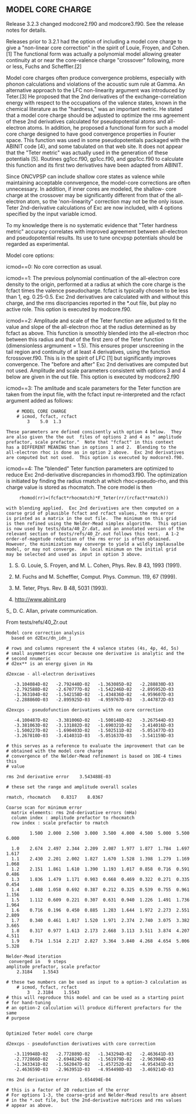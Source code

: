 
## MODEL CORE CHARGE

Release 3.2.3 changed modcore2.f90 and modcore3.f90.
See the release notes for details.

Releases prior to 3.2.1 had the option of including a model core charge
to give a "non-linear core correction" in the spirit of Louie, Froyen, and
Cohen.[1]  The functional form was actually a polynomial model allowing
greater continuity at or near the core-valence charge "crossover" following,
more or less, Fuchs and Scheffler.[2]

Model core charges often produce convergence problems, especially  with
phonon calculations and violations of the acoustic sum rule at Gamma.  An
alternative approach to the LFC non-linearity argument was introduced by
Teter.[3]  He proposed that the 2nd derivatives of the exchange-correlation
energy with respect to the occupations of the valence states, known in the
chemical literature as the "hardness," was an important metric.  He
stated that a model core charge should be adjusted to optimize the rms
agreement of these 2nd derivatives calculated for pseudopotential atoms
and all-electron atoms.  In addition, he proposed a functional form for
such a model core charge designed to have good convergence properties
in Fourier space.  This function was used in some pseudopotentials
packaged with the ABINIT code [4}, and some tabulated on that web site.
It  does not appear that the "Teter metric" was actually used in the
generation of these potentials [5].  Routines gg1cc.f90, gp1cc.f90, and
gpp1cc.f90 to calculate  this function and its first two derivatives have
been adapted from ABINIT.

Since ONCVPSP can include shallow core states as valence while
maintaining acceptable connvergence, the model-core corrections are
often unnecessary.  In addition, if inner cores are modeled, the shallow-
core charge at the crossover may be significantly different from that
of the all-electron atom, so the 'non-linearity" correction may not be
the only issue.  Teter 2nd-derivative calculations of Exc are now
included, with 4 options specified by the input variable icmod.

To my knowledge there is no systematic evidence that "Teter hardness
metric" accuracy correlates with improved agreement between all-electron
and pseudopotential results. Its use to tune oncvpsp potentials should be
regarded as experimental.

Model core options:

icmod==0:
    No core correction as usual.

icmod==1:
    The previous polynomial continuation of the all-electron core density
    to the origin, performed at a radius at which the core charge is
    the fcfact times the valence pseudocharge.  fcfact is typically chosen
    to be less than 1, eg. 0.25-0.5.  Exc 2nd derivatives are calculated
    with and without this charge, and the rms discripancies reported in the
    *.out file, but play no active role.  This option is executed by
    modcore.f90.

icmod==2:
    Amplitude and scale of the Teter function are adjusted to fit the
    value and slope of the all-electron rhoc at the radius determined
    as by fcfact as above.  This function is smoothly blended into the
    all-electron rhoc between this radius and that of the first zero
    of the Teter function (dimensionless argmument = 1.5).  This
    ensures proper unscreening in the tail region and continuity of
    at least 4 derivatives, using the function fcrossover.f90.  This is
    in the spirit of LFC [1] but significantly improves convergence.
    The "before and after" Exc 2nd derivatives are computed but not
    used.  Amplitude and scale parameters consistent with options 3 and 4
    below are given in the out file.  This option is executed by modcore2.f90

icmod==3:
    The amlitude and scale parameters for the Teter function are taken
    from the input file, with the fcfact input re-interpreted and the
    rcfact argument added as follows:

        # MODEL CORE CHARGE
        # icmod, fcfact, rcfact
            3    5.0  1.3

    These parameters are defined consisently with option 4 below.  They
    are also given the the out  files of options 2 and 4 as " amplitude
    prefactor, scale prefactor."  Note that "fcfact" in this context
    has a DIFFERENT MEANING than in options 1 and 2.  Blending to the
    all-electron rhoc is done as in option 2 above.  Exc 2nd derivatives
    are computed but not used.  This option is executed by modcore3.f90.

icmod==4:
    The "blended" Teter function parameters are optimized to reduce Exc
    2nd-derivative discrepancies in rhomod3.f90.  The optimization is
    initiated by finding the radius rmatch at which rhoc=pseudo-rho, and
    this charge value is stored as rhocmatch.  The core model is then

         rhomod(rr)=(fcfact*rhocmatch)*F_Teter(rr/(rcfact*rmatch))

    with blending applied.  Exc 2nd derivatives are then computed on a
    coarse grid of plausible fcfact and rcfact values, the rms error
    is printed as a matrix in the out file.  The minimum on this grid
    is then refined using the Nelder-Mead simplex algorithm.  This option
    is now used by tests/data/40_Zr.dat, and an annotated version of the
    relevant section of tests/refs/40_Zr.out follows this text.  A 1-2
    order-of-magntude reduction of the rms error is often obtained.
    However, the minimization may converge to yield a wildly implausalbe
    model, or may not converge.  An local minimum on the initial grid
    may be selected and used as input in option 3 above.

1) S. G. Louie, S. Froyen, and M. L. Cohen, Phys. Rev. B 43, 1993 (1991).

2) M. Fuchs and M. Scheffler, Comput. Phys. Commun. 119, 67 (1999).

3) M. Teter, Phys. Rev. B 48, 5031 (1993).

4) http://www.abinit.org

5_ D. C. Allan, private communication.


From tests/refs/40_Zr.out

```
Model core correction analysis
  based on d2Exc/dn_idn_j

# rows and columns represent the 4 valence states (4s, 4p, 4d, 5s)
# small asymmetries occur because one derivative is analytic and the
# second nnumeric
# d2ex** is an energy given in Ha

d2excae - all-electron derivatives

   -3.104084D-02   -2.792440D-02   -1.363085D-02   -2.288830D-03
   -2.792588D-02   -2.670777D-02   -1.542246D-02   -2.895952D-03
   -1.363104D-02   -1.542158D-02   -1.434836D-02   -4.959607D-03
   -2.288860D-03   -2.895925D-03   -4.959767D-03   -3.447872D-03

d2excps - pseudofunction derivatives with no core correction

   -4.100487D-02   -3.381006D-02   -1.500148D-02   -3.267544D-03
   -3.381063D-02   -3.131882D-02   -1.690321D-02   -3.414016D-03
   -1.500227D-02   -1.690403D-02   -1.502511D-02   -5.051477D-03
   -3.267810D-03   -3.414031D-03   -5.051637D-03   -3.541159D-03

# this serves as a reference to evaluate the improvement that can be
# obtained with the model core charge
# convergence of the Nelder-Mead refinement is based on 10E-4 times this
# value

rms 2nd derivative error    3.543488E-03

# these set the range and amplitude overall scales

rmatch, rhocmatch    0.8317    8.0367

Coarse scan for minimum error
  matrix elements: rms 2nd-derivative errors (mHa)
  column index : amplitude prefactor to rhocmatch
  row index : scale prefactor to rmatch

         1.500  2.000  2.500  3.000  3.500  4.000  4.500  5.000  5.500  6.000

  1.0    2.674  2.497  2.344  2.209  2.087  1.977  1.877  1.784  1.697  1.617
  1.1    2.430  2.201  2.002  1.827  1.670  1.528  1.398  1.279  1.169  1.068
  1.2    2.151  1.861  1.610  1.390  1.193  1.017  0.858  0.716  0.591  0.486
  1.3    1.836  1.479  1.171  0.903  0.668  0.469  0.322  0.271  0.335  0.454
  1.4    1.488  1.058  0.692  0.387  0.212  0.325  0.539  0.755  0.961  1.156
  1.5    1.112  0.609  0.221  0.307  0.631  0.940  1.226  1.491  1.736  1.964
  1.6    0.716  0.196  0.450  0.885  1.283  1.644  1.972  2.273  2.551  2.809
  1.7    0.340  0.461  1.017  1.520  1.971  2.374  2.740  3.075  3.382  3.665
  1.8    0.317  0.977  1.613  2.173  2.668  3.113  3.511  3.874  4.207  4.511
  1.9    0.714  1.514  2.217  2.827  3.364  3.840  4.268  4.654  5.006  5.328

Nelder-Mead iteration
 converged in   9 steps
amplitude prefactor, scale prefactor
    2.3184    1.5543

# these two numbers can be used as input to a option-3 calculation as
    # icmod, fcfact, rcfact
        3   2.3184    1.5543
# this will reproduce this model and can be used as a starting point
# for hand-tuning
# an option-2 calculation will produce different prefactors for the  same
# purpose


Optimized Teter model core charge

d2excps - pseudofunction derivatives with core correction

   -3.119948D-02   -2.772889D-02   -1.343294D-02   -2.463641D-03
   -2.772866D-02   -2.694824D-02   -1.561979D-02   -2.963984D-03
   -1.343341D-02   -1.562047D-02   -1.457252D-02   -4.954341D-03
   -2.463659D-03   -2.963951D-03   -4.954498D-03   -3.469214D-03

rms 2nd derivative error    1.654494E-04

# this is a factor of 20 reduction of the error
# For options 1-3, the coarse-grid and Nelder-Mead results are absent
# in the *.out file, but the 2nd-derivative matrices and rms values
# appear as above.
```
